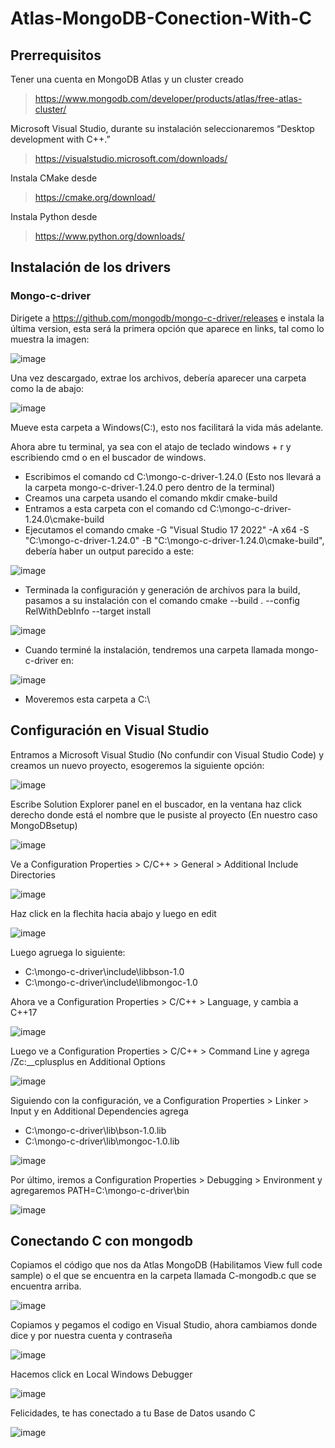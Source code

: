 # Atlas-MongoDB-Conection-With-C

## Prerrequisitos
Tener una cuenta en MongoDB Atlas y un cluster creado
>https://www.mongodb.com/developer/products/atlas/free-atlas-cluster/

Microsoft Visual Studio, durante su instalación seleccionaremos “Desktop development with C++.”
>https://visualstudio.microsoft.com/downloads/

Instala CMake desde
>https://cmake.org/download/

Instala Python desde
>https://www.python.org/downloads/


## Instalación de los drivers
### Mongo-c-driver
Dirigete a https://github.com/mongodb/mongo-c-driver/releases e instala la última version, esta será la primera opción que aparece en links, tal como lo muestra la imagen:

![image](https://github.com/LazaroTupo/Atlas-MongoDB-Conection/assets/123672027/fa3efd1d-82e1-4d81-9c0e-22686f4bfc50)

Una vez descargado, extrae los archivos, debería aparecer una carpeta como la de abajo:

![image](https://github.com/LazaroTupo/Atlas-MongoDB-Conection/assets/123672027/7e3dd5dd-513b-49cf-9fd5-eb4876248a72)

Mueve esta carpeta a Windows(C:), esto nos facilitará la vida más adelante.

Ahora abre tu terminal, ya sea con el atajo de teclado windows + r y escribiendo cmd o en el buscador de windows.
- Escribimos el comando cd C:\mongo-c-driver-1.24.0 (Esto nos llevará a la carpeta mongo-c-driver-1.24.0 pero dentro de la terminal)
- Creamos una carpeta usando el comando mkdir cmake-build
- Entramos a esta carpeta con el comando cd C:\mongo-c-driver-1.24.0\cmake-build
- Ejecutamos el comando cmake -G "Visual Studio 17 2022" -A x64 -S "C:\mongo-c-driver-1.24.0" -B "C:\mongo-c-driver-1.24.0\cmake-build", debería haber un output parecido a este:

![image](https://github.com/LazaroTupo/Atlas-MongoDB-Conection/assets/123672027/c75193c3-7d22-465e-a86f-a5285ec6a6e1)

- Terminada la configuración y generación de archivos para la build, pasamos a su instalación con el comando cmake --build . --config RelWithDebInfo --target install

![image](https://github.com/LazaroTupo/Atlas-MongoDB-Conection/assets/123672027/abc24d88-b5be-4ba2-9bb1-bbcf80ff43a4)

- Cuando terminé la instalación, tendremos una carpeta llamada mongo-c-driver en:

![image](https://github.com/LazaroTupo/Atlas-MongoDB-Conection/assets/123672027/bd1a9952-8434-4035-be6a-f74fd05ce115)

- Moveremos esta carpeta a C:\

## Configuración en Visual Studio
Entramos a Microsoft Visual Studio (No confundir con Visual Studio Code) y creamos un nuevo proyecto, esogeremos la siguiente opción:

![image](https://github.com/LazaroTupo/Atlas-MongoDB-Conection/assets/123672027/eed72518-6305-40f1-b938-50e648b0090c)

Escribe Solution Explorer panel en el buscador, en la ventana haz click derecho donde está el nombre que le pusiste al proyecto (En nuestro caso MongoDBsetup)

![image](https://github.com/LazaroTupo/Atlas-MongoDB-Conection/assets/123672027/b6795ef2-f4ac-4791-9042-45c6b272a3cd)

Ve a Configuration Properties > C/C++ > General > Additional Include Directories

![image](https://github.com/LazaroTupo/Atlas-MongoDB-Conection/assets/123672027/f91da6f5-ce0a-41bd-910b-c1ceda771b20)

Haz click en la flechita hacia abajo y luego en edit

![image](https://github.com/LazaroTupo/Atlas-MongoDB-Conection/assets/123672027/05a4419c-1930-4f00-8000-dfda17023456)

Luego agruega lo siguiente:
- C:\mongo-c-driver\include\libbson-1.0
- C:\mongo-c-driver\include\libmongoc-1.0

Ahora ve a Configuration Properties > C/C++ > Language, y cambia a C++17

![image](https://github.com/LazaroTupo/Atlas-MongoDB-Conection/assets/123672027/f91e3d35-1b43-4534-bbe8-764ea3b488e6)

Luego ve a Configuration Properties > C/C++ > Command Line y agrega /Zc:__cplusplus en Additional Options

![image](https://github.com/LazaroTupo/Atlas-MongoDB-Conection/assets/123672027/28b9ac80-f945-45a4-a567-812cb88f0609)

Siguiendo con la configuración, ve a Configuration Properties > Linker > Input y en Additional Dependencies agrega
- C:\mongo-c-driver\lib\bson-1.0.lib
- C:\mongo-c-driver\lib\mongoc-1.0.lib

![image](https://github.com/LazaroTupo/Atlas-MongoDB-Conection/assets/123672027/cf467f38-da39-4c69-ad1a-3ab6d0951f5a)

Por último, iremos a Configuration Properties > Debugging > Environment y agregaremos PATH=C:\mongo-c-driver\bin

![image](https://github.com/LazaroTupo/Atlas-MongoDB-Conection/assets/123672027/ac256445-ce6a-4fa3-81d2-b00fbc599482)

## Conectando C con mongodb
Copiamos el código que nos da Atlas MongoDB (Habilitamos View full code sample) o el que se encuentra en la carpeta llamada C-mongodb.c que se encuentra arriba.

![image](https://github.com/LazaroTupo/Atlas-MongoDB-Conection/assets/123672027/bee568f0-cf2b-43bc-8d77-c389487db626)

Copiamos y pegamos el codigo en Visual Studio, ahora cambiamos donde dice <username> y <password> por nuestra cuenta y contraseña

![image](https://github.com/LazaroTupo/Atlas-MongoDB-Conection/assets/123672027/10909322-3ef2-4ecd-b3c6-cc5163b28432)

Hacemos click en Local Windows Debugger

![image](https://github.com/LazaroTupo/Atlas-MongoDB-Conection/assets/123672027/54741b39-71c5-4116-bb33-c21176c725d7)

Felicidades, te has conectado a tu Base de Datos usando C

![image](https://github.com/LazaroTupo/Atlas-MongoDB-Conection/assets/123672027/ad1aed1d-d856-4911-9359-c1d94ccf12b6)

